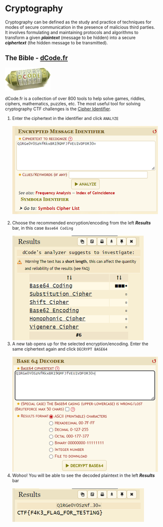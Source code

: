 # Cryptography
Cryptography can be defined as the study and practice of techniques for
modes of secure communication in the presence of malicious third parties. It
involves formulating and maintaining protocols and algorithms to transform
a given ***plaintext*** (message to be hidden) into a secure ***ciphertext*** (the hidden
message to be transmitted).

## The Bible - [dCode.fr](https://www.dcode.fr/en)
<img src="assets/img/dcode_logo.png" alt="drawing" width="150"/>

dCode.fr is a collection of over 800 tools to help solve games, riddles, ciphers, mathematics, puzzles, etc. The most useful tool for solving cryptography CTF challenges is the [Cipher Identifier](https://www.dcode.fr/cipher-identifier).

1. Enter the ciphertext in the identifier and click `ANALYZE`<br><br>
  ![](assets/img/dcode1.png)<br><br>
2. Choose the recommended encryption/encoding from the left ***Results*** bar, in this case `Base64 Coding`<br><br>
  ![](assets/img/dcode2.png)<br>
3. A new tab opens up for the selected encryption/encoding. Enter the same ciphertext again and click `DECRYPT BASE64`<br><br>
  ![](assets/img/dcode3.png)
4. Wohoo! You will be able to see the decoded plaintext in the left ***Results*** bar<br><br>
  ![](assets/img/dcode4.png)